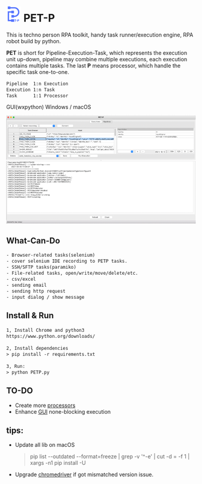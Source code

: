 # ![image](./image/petp_small.png) PET-P 

This is techno person RPA toolkit, handy task runner/execution engine, RPA robot build by python. 

**PET** is short for Pipeline-Execution-Task, which represents the execution unit up-down, pipeline may combine multiple executions, each execution contains multiple tasks. 
The last **P** means processor, which handle the specific task one-to-one. 

    Pipeline  1:n Execution
    Execution 1:n Task
    Task      1:1 Processor

GUI(wxpython) Windows / macOS

![image](./image/petp_overview.png)

## What-Can-Do

    - Browser-related tasks(selenium)
    - cover selenium IDE recording to PETP tasks.
    - SSH/SFTP tasks(paramiko)
    - File-related tasks, open/write/move/delete/etc.
    - csv/excel 
    - sending email
    - sending http request
    - input dialog / show message
    
## Install & Run

    1, Install Chrome and python3
    https://www.python.org/downloads/

    2, Install dependencies  
    > pip install -r requirements.txt

    3, Run: 
    > python PETP.py

## TO-DO

- Create more [processors](./core/processors)
- Enhance [GUI](./mvp) none-blocking execution

## tips:
- Update all lib on macOS
   >pip list --outdated --format=freeze | grep -v '^\-e' | cut -d = -f 1  | xargs -n1 pip install -U
- Upgrade [chromedriver](https://chromedriver.chromium.org/downloads) if got mismatched version issue.
     
